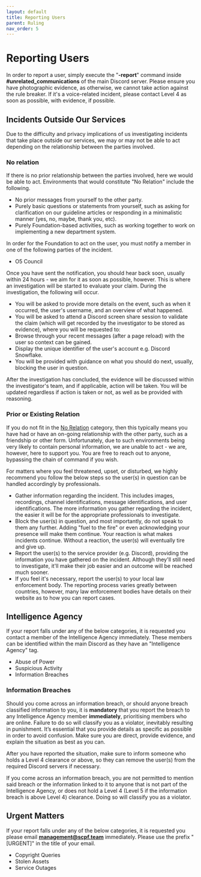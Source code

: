 ```yaml
---
layout: default
title: Reporting Users
parent: Ruling
nav_order: 5
---
```


# Reporting Users
In order to report a user, simply execute the "**-report**" command inside **#unrelated_communications** of the main Discord server. Please ensure you have photographic evidence, as otherwise, we cannot take action against the rule breaker. If it's a voice-related incident, please contact Level 4 as soon as possible, with evidence, if possible.

## Incidents Outside Our Services
Due to the difficulty and privacy implications of us investigating incidents that take place outside our services, we may or may not be able to act depending on the relationship between the parties involved.

### No relation
If there is no prior relationship between the parties involved, here we would be able to act. Environments that would constitute "No Relation" include the following.

- No prior messages from yourself to the other party.
- Purely basic questions or statements from yourself, such as asking for clarification on our guideline articles or responding in a minimalistic manner (yes, no, maybe, thank you, etc).
- Purely Foundation-based activities, such as working together to work on implementing a new department system.

In order for the Foundation to act on the user, you must notify a member in one of the following parties of the incident.

- O5 Council

Once you have sent the notification, you should hear back soon, usually within 24 hours - we aim for it as soon as possible, however. This is where an investigation will be started to evaluate your claim. During the investigation, the following will occur.

- You will be asked to provide more details on the event, such as when it occurred, the user's username, and an overview of what happened.
- You will be asked to attend a Discord screen share session to validate the claim (which will get recorded by the investigator to be stored as evidence), where you will be requested to:
- Browse through your recent messages (after a page reload) with the user so context can be gained.
- Display the unique identifier of the user's account e.g. Discord Snowflake.
- You will be provided with guidance on what you should do next, usually, blocking the user in question.

After the investigation has concluded, the evidence will be discussed within the investigator's team, and if applicable, action will be taken. You will be updated regardless if action is taken or not, as well as be provided with reasoning.

### Prior or Existing Relation
If you do not fit in the [No Relation](#no-relation) category, then this typically means you have had or have an on-going relationship with the other party, such as a friendship or other form. Unfortunately, due to such environments being very likely to contain personal information, we are unable to act - we are, however, here to support you. You are free to reach out to anyone, bypassing the chain of command if you wish.

For matters where you feel threatened, upset, or disturbed, we highly recommend you follow the below steps so the user(s) in question can be handled accordingly by professionals.

- Gather information regarding the incident. This includes images, recordings, channel identifications, message identifications, and user identifications. The more information you gather regarding the incident, the easier it will be for the appropriate professionals to investigate.
- Block the user(s) in question, and most importantly, do not speak to them any further. Adding "fuel to the fire" or even acknowledging your presence will make them continue. Your reaction is what makes incidents continue. Without a reaction, the user(s) will eventually tire and give up.
- Report the user(s) to the service provider (e.g. Discord), providing the information you have gathered on the incident. Although they'll still need to investigate, it'll make their job easier and an outcome will be reached much sooner.
- If you feel it's necessary, report the user(s) to your local law enforcement body. The reporting process varies greatly between countries, however, many law enforcement bodies have details on their website as to how you can report cases.

## Intelligence Agency
If your report falls under any of the below categories, it is requested you contact a member of the Intelligence Agency immediately. These members can be identified within the main Discord as they have an "Intelligence Agency" tag.

- Abuse of Power
- Suspicious Activity
- Information Breaches

### Information Breaches
Should you come across an information breach, or should anyone breach classified information to you, it is **mandatory** that you report the breach to any Intelligence Agency member **immediately**, prioritising members who are online. Failure to do so will classify you as a violator, inevitably resulting in punishment. It’s essential that you provide details as specific as possible in order to avoid confusion. Make sure you are direct, provide evidence, and explain the situation as best as you can.

After you have reported the situation, make sure to inform someone who holds a Level 4 clearance or above, so they can remove the user(s) from the required Discord servers if necessary.

If you come across an information breach, you are not permitted to mention said breach or the information linked to it to anyone that is not part of the Intelligence Agency, or does not hold a Level 4 (Level 5 if the information breach is above Level 4) clearance. Doing so will classify you as a violator.

## Urgent Matters
If your report falls under any of the below categories, it is requested you please email **management@scpf.team** immediately. Please use the prefix "[URGENT]" in the title of your email.

- Copyright Queries
- Stolen Assets
- Service Outages